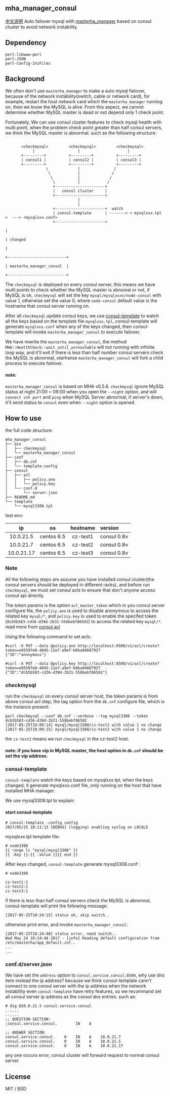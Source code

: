 
## mha_manager_consul

[中文说明](https://arstercz.com/%E5%9F%BA%E4%BA%8E-consul-%E6%9E%B6%E6%9E%84%E7%9A%84-mha-%E8%87%AA%E5%8A%A8%E5%88%87%E6%8D%A2/)
Auto failover mysql with [masterha_manager](https://github.com/yoshinorim/mha4mysql-manager/tree/master/bin) based on consul cluster to avoid network instability.

## Dependency

```
perl-libwww-perl
perl-JSON
perl-Config-IniFiles
```

## Background

We often don't use `masterha_manager` to make a auto mysql failover, because of the network instability(switch, cable or network card), for example, restart the host network card which the `masterha_manager` running on, then we know the MySQL is alive. From this aspect, we cannot determine whether MySQL master is dead or not depend only 1 check point.

Fortunately, We can use consul cluster features to check mysql health with multi point, when the problem check point greater than half consul servers, we think the MySQL master is abnormal. such as the following structure:
```

       <checkmysql>         <checkmysql>         <checkmysql>
            |                   |                     |
       +---------+          +---------+          +---------+
       | consul1 |          | consul2 |          | consul3 |
       +---------+          +---------+          +---------+
                  \             |               /
                   \            |              /
                    \           |             /
                     \          |            /
                     +----------------------+
                     |   consul cluster     |
                     +----------------------+
                                |
                                |
                     +----------------------+  watch
                     | consul-template      | -------> < mysqlxxx.tpl >  ---> <mysqlxxx.conf>
                     +----------------------+
                                                                                    |
                                                                                    | changed
                                                                                    |
                                                                        +--------------------------+  
                                                                        | masterha_manager_consul  |
                                                                        +--------------------------+

```

The `checkmysql` is deployed on every consul server, this means we have multi points to check whether the MySQL master is abnomal or not, if MySQL is ok, `checkmysql` will set the key `mysql/mysqlxxxx/node-consul` with value 1, otherwise set the value 0, where `node-consul` default value is the hostname that consul server running on.

After all `checkmysql` update consul keys, we use [consul-template](https://github.com/hashicorp/consul-template) to watch all the keys based on the template file `mysqlxxx.tpl`, consul-template will generate `mysqlxxx.conf` when any of the keys changed, then consul-template will invoke `masterha_manager_consul` to execute failover.

We have rewrite the `masterha_manager_consul`, the method `MHA::HealthCheck::wait_until_unreachable` will not running with infinite loop way, and it'll exit if there is less than half number consul servers check the MySQL is abnormal, oterhwise `masterha_manager_consul` will fork a child process to execute failover. 

#### note: 

`masterha_manager_consul` is based on MHA v0.5.6.
`checkmysql` ignore MySQL status at night 21:00 ~ 09:00 when you open the `--night` option, and will `connect ssh port` and `ping` when MySQL Server abnormal, if server's down, it'll send status to `consul` even when `--night` option is opened.

## How to use

the full code structure:

```
mha_manager_consul
├── bin
│   ├── checkmysql
│   └── masterha_manager_consul
├── conf
│   ├── db.cnf
│   └── template-config
├── consul
│   ├── acl
│   │   ├── policy.ano
│   │   └── policy.key
│   └── conf.d
│       └── server.json
├── README.md
└── template
    └── mysql3308.tpl
```

test env:

|ip|os|hostname|version|
|:-:|:-:|:-:|:-|
|10.0.21.5|centos 6.5|cz-test1|consul 0.8v|
|10.0.21.7|centos 6.5|cz-test2|consul 0.8v|
|10.0.21.17|centos 6.5|cz-test3|consul 0.8v|

### Note

All the following steps are assume you have  installed consul cluster(the consul servers should be deployed in different racks), and before run `checkmysql`, we must set consul acls to ensure that don't anyone access consul api directly.

The token params is the option `acl_master_token` which in you consul server configure file, the `policy.ano` is used to disable anonymous to access the related key `mysql/*`, and `policy.key` is used to enable the specifed token (`dcb5b583-cd36-d39d-2b31-558bebf86502`) to access the related key `mysql/*`. read more from [consul acl](https://www.consul.io/api/acl.html)

Using the following command to set acls:
```
#curl -X PUT --data @policy.ano http://localhost:8500/v1/acl/create?token=e95597e0-4045-11e7-a9ef-b6ba84687927
{"ID":"anonymous"}

#curl -X PUT --data @policy.key http://localhost:8500/v1/acl/create?token=e95597e0-4045-11e7-a9ef-b6ba84687927
{"ID":"dcb5b583-cd36-d39d-2b31-558bebf86502"}
```

### checkmysql

run the `checkmysql` on every consul server host, the token params is from above consul acl step, the tag option from the `db.cnf` configure file, which is the instance present:
```
perl checkmysql --conf db.cnf --verbose --tag mysql3308 --token dcb5b583-cd36-d39d-2b31-558bebf86502
[2017-05-25T10:09:14] mysql/mysql3308/cz-test2 with value 1 no change
[2017-05-25T10:09:15] mysql/mysql3308/cz-test2 with value 1 no change
```
the `cz-test2` means we run `checkmysql` in the cz-test2 host.

#### note: if you have vip in MySQL master, the host option in `db.cnf` should be set the vip address.
 
### consul-template

`consul-template` watch the keys based on mysqlxxx.tpl, when the keys changed, it generate mysqlxxx.conf file, only running on the host that have installed MHA manager.

We use mysql3308.tpl to explain:

#### start consul-template

```
# consul-template -config config 
2017/05/25 10:11:13 [DEBUG] (logging) enabling syslog on LOCAL5
```

mysqlxxx.tpl template file:
```
# node3308
{{ range ls "mysql/mysql3308" }}
{{ .Key }}:{{ .Value }}{{ end }}
```

After keys changed, `consul-template` generate mysql3308.conf :
```
# node3308

cz-test1:1
cz-test2:1
cz-test3:1
```

if there is less than half consul servers check the MySQL is abnormal, consul-template will print the following message:
```
[2017-05-25T10:24:15] status ok, skip switch..
```
otherwise print error, and invoke `masterha_manager_consul`:
```
[2017-05-25T10:24:48] status error, need switch..
Wed May 24 10:24:48 2017 - [info] Reading default configuration from /etc/masterha/app_default.cnf..
...
...
```

### conf.d/server.json

We have set the `address` option to `consul.service.consul:8500`, why use dns item instead the ip address? because we think consul-template cann't connect to one consul server with the ip address when the network instability even `consul-template` have retry features, so we recommand set all consul server ip address as the consul dns entries. such as:
```
# dig @10.0.21.5 consul.service.consul
......
......
;; QUESTION SECTION:
;consul.service.consul.        IN    A

;; ANSWER SECTION:
consul.service.consul.    0    IN    A    10.0.21.7
consul.service.consul.    0    IN    A    10.0.21.5
consul.service.consul.    0    IN    A    10.0.21.17

```
any one occurs error, consul cluster will forward request to normal consul server.

## License

MIT / BSD
